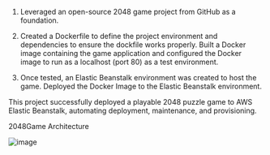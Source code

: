 1. Leveraged an open-source 2048 game project from GitHub as a foundation.

2. Created a Dockerfile to define the project environment and dependencies to ensure the dockfile works properly.
   Built a Docker image containing the game application and configured the Docker image to run as a localhost (port 80) as a test environment.

3. Once tested, an Elastic Beanstalk environment was created to host the game.
   Deployed the Docker Image to the Elastic Beanstalk environment.

This project successfully deployed a playable 2048 puzzle game to AWS Elastic Beanstalk, automating deployment, maintenance, and provisioning.



2048Game Architecture

![image](https://github.com/user-attachments/assets/908c48a8-2a50-49bb-9455-266d1e15f882)

